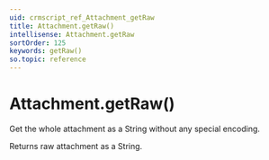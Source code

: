 ```yaml
---
uid: crmscript_ref_Attachment_getRaw
title: Attachment.getRaw()
intellisense: Attachment.getRaw
sortOrder: 125
keywords: getRaw()
so.topic: reference
---
```


# Attachment.getRaw()

Get the whole attachment as a String without any special encoding.

Returns raw attachment as a String.

